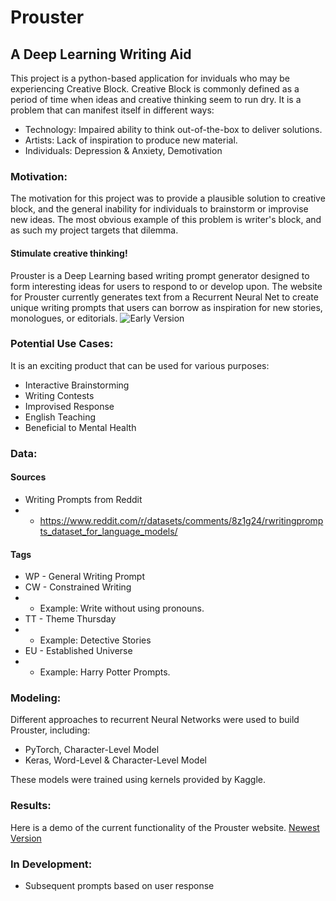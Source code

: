 # Prouster
## A Deep Learning Writing Aid

This project is a python-based application for inviduals who may be experiencing Creative Block.
Creative Block is commonly defined as a period of time when ideas and creative thinking seem to run dry. It is a problem that can manifest itself in different ways:

* Technology: Impaired ability to think out-of-the-box to deliver solutions.
* Artists: Lack of inspiration to produce new material.
* Individuals:  Depression & Anxiety, Demotivation

### Motivation:
The motivation for this project was to provide a plausible solution to creative block, and the general inability for individuals to brainstorm or improvise new ideas. The most obvious example of this problem is writer's block, and as such my project targets that dilemma. 

#### Stimulate creative thinking!
Prouster is a Deep Learning based writing prompt generator designed to form interesting ideas for users to respond to or develop upon.
The website for Prouster currently generates text from a Recurrent Neural Net to create unique writing prompts that users can borrow as inspiration for new stories, monologues, or editorials. 
![Early Version](https://raw.githubusercontent.com/ander265/prouster/master/Prompt.png)

### Potential Use Cases:
It is an exciting product that can be used for various purposes:
* Interactive Brainstorming
* Writing Contests
* Improvised Response
* English Teaching
* Beneficial to Mental Health

### Data:

#### Sources

* Writing Prompts from Reddit
* * https://www.reddit.com/r/datasets/comments/8z1g24/rwritingprompts_dataset_for_language_models/

#### Tags
* WP - General Writing Prompt
* CW - Constrained Writing
* * Example: Write without using pronouns.
* TT - Theme Thursday
* * Example: Detective Stories
* EU - Established Universe
* * Example: Harry Potter Prompts.

### Modeling:
Different approaches to recurrent Neural Networks were used to build Prouster, including:

* PyTorch, Character-Level Model
* Keras, Word-Level & Character-Level Model

These models were trained using kernels provided by Kaggle. 

### Results:
Here is a demo of the current functionality of the Prouster website.
[Newest Version](https://raw.githubusercontent.com/ander265/prouster/master/demo.gif)

### In Development:
* Subsequent prompts based on user response
